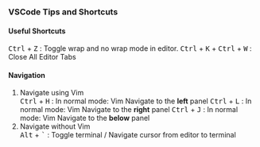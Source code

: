 ### VSCode Tips and Shortcuts

#### Useful Shortcuts

<kbd>Ctrl</kbd> + <kbd>Z</kbd> : Toggle wrap and no wrap mode in editor.
<kbd>Ctrl</kbd> + <kbd>K</kbd> + <kbd>Ctrl</kbd> + <kbd>W</kbd> : Close All Editor Tabs


#### Navigation
1. Navigate using Vim  
<kbd>Ctrl</kbd> + <kbd>H</kbd> : In normal mode: Vim Navigate to the **left** panel
<kbd>Ctrl</kbd> + <kbd>L</kbd> : In normal mode: Vim Navigate to the **right** panel
<kbd>Ctrl</kbd> + <kbd>J</kbd> : In normal mode: Vim Navigate to the **below** panel
2. Navigate without Vim  
<kbd>Alt</kbd> + <kbd>`</kbd> : Toggle terminal / Navigate cursor from editor to terminal 